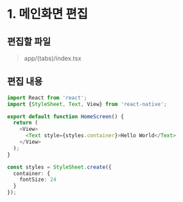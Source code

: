 # 1. 메인화면 편집
## 편집할 파일
> app/(tabs)/index.tsx
## 편집 내용
```typescript
import React from 'react';
import {StyleSheet, Text, View} from 'react-native';

export default function HomeScreen() {
  return (
    <View>
      <Text style={styles.container}>Hello World</Text>
    </View>
  );
}

const styles = StyleSheet.create({
  container: {
    fontSize: 24
  }
});
```